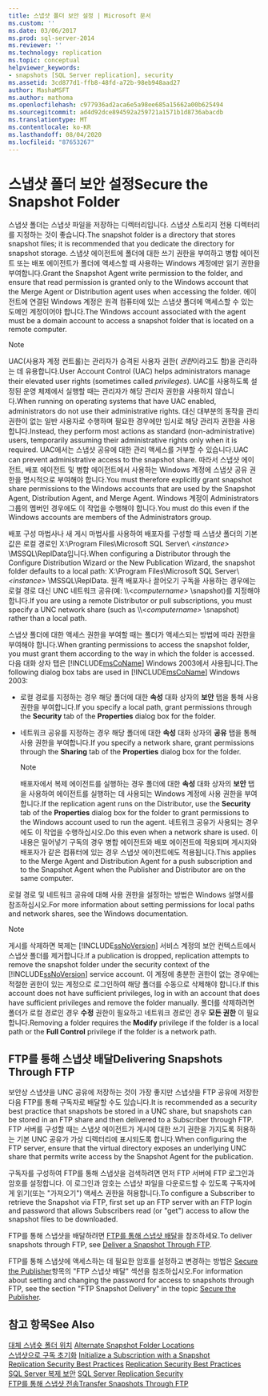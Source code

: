 ```yaml
---
title: 스냅샷 폴더 보안 설정 | Microsoft 문서
ms.custom: ''
ms.date: 03/06/2017
ms.prod: sql-server-2014
ms.reviewer: ''
ms.technology: replication
ms.topic: conceptual
helpviewer_keywords:
- snapshots [SQL Server replication], security
ms.assetid: 3cd877d1-ffb8-48fd-a72b-98eb948aad27
author: MashaMSFT
ms.author: mathoma
ms.openlocfilehash: c977936ad2aca6e5a98ee685a15662a00b625494
ms.sourcegitcommit: ad4d92dce894592a259721a1571b1d8736abacdb
ms.translationtype: MT
ms.contentlocale: ko-KR
ms.lasthandoff: 08/04/2020
ms.locfileid: "87653267"
---
```

# <a name="secure-the-snapshot-folder"></a><span data-ttu-id="29598-102">스냅샷 폴더 보안 설정</span><span class="sxs-lookup"><span data-stu-id="29598-102">Secure the Snapshot Folder</span></span>
  <span data-ttu-id="29598-103">스냅샷 폴더는 스냅샷 파일을 저장하는 디렉터리입니다. 스냅샷 스토리지 전용 디렉터리를 지정하는 것이 좋습니다.</span><span class="sxs-lookup"><span data-stu-id="29598-103">The snapshot folder is a directory that stores snapshot files; it is recommended that you dedicate the directory for snapshot storage.</span></span> <span data-ttu-id="29598-104">스냅샷 에이전트에 폴더에 대한 쓰기 권한을 부여하고 병합 에이전트 또는 배포 에이전트가 폴더에 액세스할 때 사용하는 Windows 계정에만 읽기 권한을 부여합니다.</span><span class="sxs-lookup"><span data-stu-id="29598-104">Grant the Snapshot Agent write permission to the folder, and ensure that read permission is granted only to the Windows account that the Merge Agent or Distribution agent uses when accessing the folder.</span></span> <span data-ttu-id="29598-105">에이전트에 연결된 Windows 계정은 원격 컴퓨터에 있는 스냅샷 폴더에 액세스할 수 있는 도메인 계정이어야 합니다.</span><span class="sxs-lookup"><span data-stu-id="29598-105">The Windows account associated with the agent must be a domain account to access a snapshot folder that is located on a remote computer.</span></span>  
  
> [!NOTE]  
>  <span data-ttu-id="29598-106">UAC(사용자 계정 컨트롤)는 관리자가 승격된 사용자 권한( *권한*이라고도 함)을 관리하는 데 유용합니다.</span><span class="sxs-lookup"><span data-stu-id="29598-106">User Account Control (UAC)  helps administrators manage their elevated user rights (sometimes called *privileges*).</span></span> <span data-ttu-id="29598-107">UAC를 사용하도록 설정된 운영 체제에서 실행할 때는 관리자가 해당 관리자 권한을 사용하지 않습니다.</span><span class="sxs-lookup"><span data-stu-id="29598-107">When running on operating systems that have UAC enabled, administrators do not use their administrative rights.</span></span> <span data-ttu-id="29598-108">대신 대부분의 동작을 관리 권한이 없는 일반 사용자로 수행하며 필요한 경우에만 임시로 해당 관리자 권한을 사용합니다.</span><span class="sxs-lookup"><span data-stu-id="29598-108">Instead, they perform most actions as standard (non-administrative) users, temporarily assuming their administrative rights only when it is required.</span></span> <span data-ttu-id="29598-109">UAC에서는 스냅샷 공유에 대한 관리 액세스를 거부할 수 있습니다.</span><span class="sxs-lookup"><span data-stu-id="29598-109">UAC can prevent administrative access to the snapshot share.</span></span> <span data-ttu-id="29598-110">따라서 스냅샷 에이전트, 배포 에이전트 및 병합 에이전트에서 사용하는 Windows 계정에 스냅샷 공유 권한을 명시적으로 부여해야 합니다.</span><span class="sxs-lookup"><span data-stu-id="29598-110">You must therefore explicitly grant snapshot share permissions to the Windows accounts that are used by the Snapshot Agent, Distribution Agent, and Merge Agent.</span></span> <span data-ttu-id="29598-111">Windows 계정이 Administrators 그룹의 멤버인 경우에도 이 작업을 수행해야 합니다.</span><span class="sxs-lookup"><span data-stu-id="29598-111">You must do this even if the Windows accounts are members of the Administrators group.</span></span>  
  
 <span data-ttu-id="29598-112">배포 구성 마법사나 새 게시 마법사를 사용하여 배포자를 구성할 때 스냅샷 폴더의 기본값은 로컬 경로인 X:\Program Files\Microsoft SQL Server\\ *\<instance>* \MSSQL\ReplData입니다.</span><span class="sxs-lookup"><span data-stu-id="29598-112">When configuring a Distributor through the Configure Distribution Wizard or the New Publication Wizard, the snapshot folder defaults to a local path: X:\Program Files\Microsoft SQL Server\\*\<instance>* \MSSQL\ReplData.</span></span> <span data-ttu-id="29598-113">원격 배포자나 끌어오기 구독을 사용하는 경우에는 로컬 경로 대신 UNC 네트워크 공유(예: \\\\<*computername>* \snapshot)를 지정해야 합니다.</span><span class="sxs-lookup"><span data-stu-id="29598-113">If you are using a remote Distributor or pull subscriptions, you must specify a UNC network share (such as \\\\<*computername>* \snapshot) rather than a local path.</span></span>  
  
 <span data-ttu-id="29598-114">스냅샷 폴더에 대한 액세스 권한을 부여할 때는 폴더가 액세스되는 방법에 따라 권한을 부여해야 합니다.</span><span class="sxs-lookup"><span data-stu-id="29598-114">When granting permissions to access the snapshot folder, you must grant them according to the way in which the folder is accessed.</span></span> <span data-ttu-id="29598-115">다음 대화 상자 탭은 [!INCLUDE[msCoName](../../../includes/msconame-md.md)] Windows 2003에서 사용됩니다.</span><span class="sxs-lookup"><span data-stu-id="29598-115">The following dialog box tabs are used in [!INCLUDE[msCoName](../../../includes/msconame-md.md)] Windows 2003:</span></span>  
  
-   <span data-ttu-id="29598-116">로컬 경로를 지정하는 경우 해당 폴더에 대한 **속성** 대화 상자의 **보안** 탭을 통해 사용 권한을 부여합니다.</span><span class="sxs-lookup"><span data-stu-id="29598-116">If you specify a local path, grant permissions through the **Security** tab of the **Properties** dialog box for the folder.</span></span>  
  
-   <span data-ttu-id="29598-117">네트워크 공유를 지정하는 경우 해당 폴더에 대한 **속성** 대화 상자의 **공유** 탭을 통해 사용 권한을 부여합니다.</span><span class="sxs-lookup"><span data-stu-id="29598-117">If you specify a network share, grant permissions through the **Sharing** tab of the **Properties** dialog box for the folder.</span></span>  
  
    > [!NOTE]  
    >  <span data-ttu-id="29598-118">배포자에서 복제 에이전트를 실행하는 경우 폴더에 대한 **속성** 대화 상자의 **보안** 탭을 사용하여 에이전트를 실행하는 데 사용되는 Windows 계정에 사용 권한을 부여합니다.</span><span class="sxs-lookup"><span data-stu-id="29598-118">If the replication agent runs on the Distributor, use the **Security** tab of the **Properties** dialog box for the folder to grant permissions to the Windows account used to run the agent.</span></span> <span data-ttu-id="29598-119">네트워크 공유가 사용되는 경우에도 이 작업을 수행하십시오.</span><span class="sxs-lookup"><span data-stu-id="29598-119">Do this even when a network share is used.</span></span> <span data-ttu-id="29598-120">이 내용은 밀어넣기 구독의 경우 병합 에이전트와 배포 에이전트에 적용되며 게시자와 배포자가 같은 컴퓨터에 있는 경우 스냅샷 에이전트에도 적용됩니다.</span><span class="sxs-lookup"><span data-stu-id="29598-120">This applies to the Merge Agent and Distribution Agent for a push subscription and to the Snapshot Agent when the Publisher and Distributor are on the same computer.</span></span>  
  
 <span data-ttu-id="29598-121">로컬 경로 및 네트워크 공유에 대해 사용 권한을 설정하는 방법은 Windows 설명서를 참조하십시오.</span><span class="sxs-lookup"><span data-stu-id="29598-121">For more information about setting permissions for local paths and network shares, see the Windows documentation.</span></span>  
  
> [!NOTE]  
>  <span data-ttu-id="29598-122">게시를 삭제하면 복제는 [!INCLUDE[ssNoVersion](../../../includes/ssnoversion-md.md)] 서비스 계정의 보안 컨텍스트에서 스냅샷 폴더를 제거합니다.</span><span class="sxs-lookup"><span data-stu-id="29598-122">If a publication is dropped, replication attempts to remove the snapshot folder under the security context of the [!INCLUDE[ssNoVersion](../../../includes/ssnoversion-md.md)] service account.</span></span> <span data-ttu-id="29598-123">이 계정에 충분한 권한이 없는 경우에는 적절한 권한이 있는 계정으로 로그인하여 해당 폴더를 수동으로 삭제해야 합니다.</span><span class="sxs-lookup"><span data-stu-id="29598-123">If this account does not have sufficient privileges, log in with an account that does have sufficient privileges and remove the folder manually.</span></span> <span data-ttu-id="29598-124">폴더를 삭제하려면 폴더가 로컬 경로인 경우 **수정** 권한이 필요하고 네트워크 경로인 경우 **모든 권한** 이 필요합니다.</span><span class="sxs-lookup"><span data-stu-id="29598-124">Removing a folder requires the **Modify** privilege if the folder is a local path or the **Full Control** privilege if the folder is a network path.</span></span>  
  
## <a name="delivering-snapshots-through-ftp"></a><span data-ttu-id="29598-125">FTP를 통해 스냅샷 배달</span><span class="sxs-lookup"><span data-stu-id="29598-125">Delivering Snapshots Through FTP</span></span>  
 <span data-ttu-id="29598-126">보안상 스냅샷을 UNC 공유에 저장하는 것이 가장 좋지만 스냅샷을 FTP 공유에 저장한 다음 FTP를 통해 구독자로 배달할 수도 있습니다.</span><span class="sxs-lookup"><span data-stu-id="29598-126">It is recommended as a security best practice that snapshots be stored in a UNC share, but snapshots can be stored in an FTP share and then delivered to a Subscriber through FTP.</span></span> <span data-ttu-id="29598-127">FTP 서버를 구성할 때는 스냅샷 에이전트가 게시에 대한 쓰기 권한을 가지도록 허용하는 기본 UNC 공유가 가상 디렉터리에 표시되도록 합니다.</span><span class="sxs-lookup"><span data-stu-id="29598-127">When configuring the FTP server, ensure that the virtual directory exposes an underlying UNC share that permits write access by the Snapshot Agent for the publication.</span></span>  
  
 <span data-ttu-id="29598-128">구독자를 구성하여 FTP를 통해 스냅샷을 검색하려면 먼저 FTP 서버에 FTP 로그인과 암호를 설정합니다. 이 로그인과 암호는 스냅샷 파일을 다운로드할 수 있도록 구독자에게 읽기(또는 "가져오기") 액세스 권한을 허용합니다.</span><span class="sxs-lookup"><span data-stu-id="29598-128">To configure a Subscriber to retrieve the Snapshot via FTP, first set up an FTP server with an FTP login and password that allows Subscribers read (or "get") access to allow the snapshot files to be downloaded.</span></span>  
  
 <span data-ttu-id="29598-129">FTP를 통해 스냅샷을 배달하려면 [FTP를 통해 스냅샷 배달](../publish/deliver-a-snapshot-through-ftp.md)을 참조하세요.</span><span class="sxs-lookup"><span data-stu-id="29598-129">To deliver snapshots through FTP, see [Deliver a Snapshot Through FTP](../publish/deliver-a-snapshot-through-ftp.md).</span></span>  
  
 <span data-ttu-id="29598-130">FTP를 통해 스냅샷에 액세스하는 데 필요한 암호를 설정하고 변경하는 방법은 [Secure the Publisher](secure-the-publisher.md)항목의 "FTP 스냅샷 배달" 섹션을 참조하십시오.</span><span class="sxs-lookup"><span data-stu-id="29598-130">For information about setting and changing the password for access to snapshots through FTP, see the section "FTP Snapshot Delivery" in the topic [Secure the Publisher](secure-the-publisher.md).</span></span>  
  
## <a name="see-also"></a><span data-ttu-id="29598-131">참고 항목</span><span class="sxs-lookup"><span data-stu-id="29598-131">See Also</span></span>  
 <span data-ttu-id="29598-132">[대체 스냅숏 폴더 위치](../alternate-snapshot-folder-locations.md) </span><span class="sxs-lookup"><span data-stu-id="29598-132">[Alternate Snapshot Folder Locations](../alternate-snapshot-folder-locations.md) </span></span>  
 <span data-ttu-id="29598-133">[스냅샷으로 구독 초기화](../initialize-a-subscription-with-a-snapshot.md) </span><span class="sxs-lookup"><span data-stu-id="29598-133">[Initialize a Subscription with a Snapshot](../initialize-a-subscription-with-a-snapshot.md) </span></span>  
 <span data-ttu-id="29598-134">[Replication Security Best Practices](replication-security-best-practices.md) </span><span class="sxs-lookup"><span data-stu-id="29598-134">[Replication Security Best Practices](replication-security-best-practices.md) </span></span>  
 <span data-ttu-id="29598-135">[SQL Server 복제 보안](view-and-modify-replication-security-settings.md) </span><span class="sxs-lookup"><span data-stu-id="29598-135">[SQL Server Replication Security](view-and-modify-replication-security-settings.md) </span></span>  
 [<span data-ttu-id="29598-136">FTP를 통해 스냅샷 전송</span><span class="sxs-lookup"><span data-stu-id="29598-136">Transfer Snapshots Through FTP</span></span>](../transfer-snapshots-through-ftp.md)  
  
  
